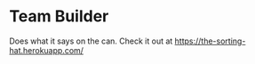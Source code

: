 # Team Builder

Does what it says on the can. Check it out at https://the-sorting-hat.herokuapp.com/

